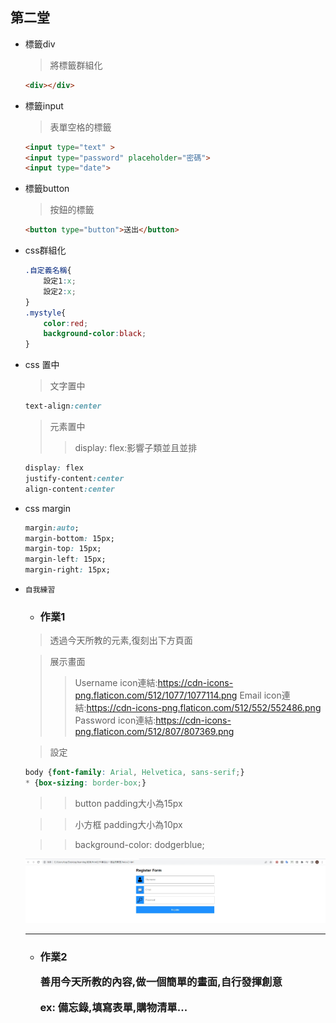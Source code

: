 ## 第二堂

- 標籤div
    > 將標籤群組化

    ```html
    <div></div>
    ```
- 標籤input
    > 表單空格的標籤

    ```html
    <input type="text" >
    <input type="password" placeholder="密碼">
    <input type="date">
    ```
- 標籤button
    > 按鈕的標籤

    ```html
    <button type="button">送出</button>
    ```
- css群組化
    ```css
    .自定義名稱{
        設定1:x;
        設定2:x;
    }
    .mystyle{
        color:red;
        background-color:black; 
    }
    ```

- css 置中

    > 文字置中
    ```css
    text-align:center      
    ```
    > 元素置中
    >> display: flex:影響子類並且並排
    ```css
    display: flex
    justify-content:center
    align-content:center
    ```
- css margin
    ```css
    margin:auto;          
    margin-bottom: 15px;
    margin-top: 15px;
    margin-left: 15px;
    margin-right: 15px;
    ```


- `自我練習`

    - <h3>作業1

    > 透過今天所教的元素,復刻出下方頁面

    > 展示畫面
    >> Username icon連結:https://cdn-icons-png.flaticon.com/512/1077/1077114.png
    >> Email icon連結:https://cdn-icons-png.flaticon.com/512/552/552486.png
    >> Password icon連結:https://cdn-icons-png.flaticon.com/512/807/807369.png

    > 設定
    ```css
    body {font-family: Arial, Helvetica, sans-serif;}
    * {box-sizing: border-box;}
    ```

    >> button padding大小為15px

    >> 小方框 padding大小為10px
    
    >> background-color: dodgerblue;



    <img src="./images/作業圖.jpg">
    
    *** 
    - <h3>作業2

        善用今天所教的內容,做一個簡單的畫面,自行發揮創意

        ex: 備忘錄,填寫表單,購物清單...


